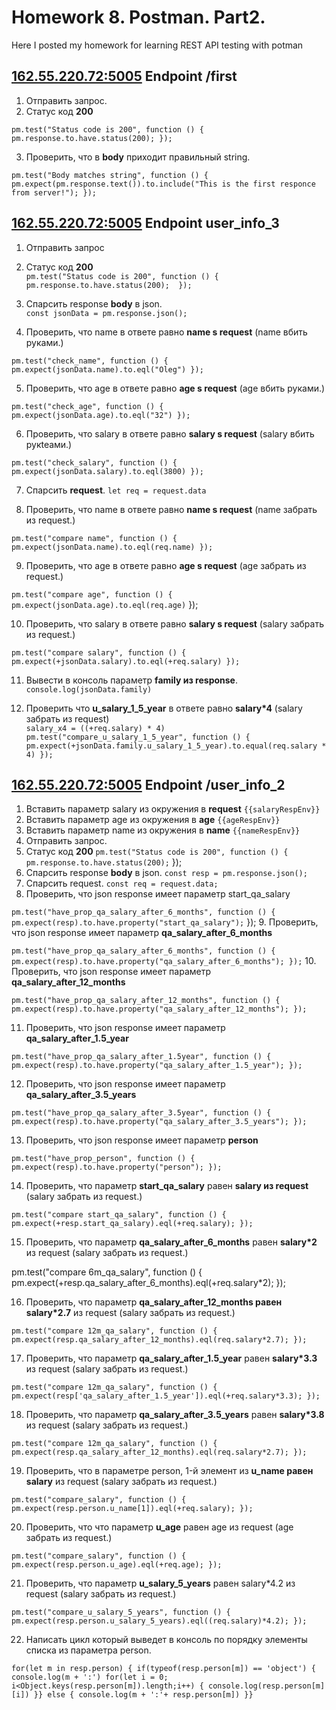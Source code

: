 # Homework 8. Postman. Part2. 
Here I posted my homework for learning REST API testing with potman


  ##        [162.55.220.72:5005](http://162.55.220.72:5005/first)   Endpoint /first
 
1. Отправить запрос.
2. Статус код **200** 

 ` pm.test("Status code is 200", function () {
pm.response.to.have.status(200); }); `

3. Проверить, что в **body** приходит правильный string.

` pm.test("Body matches string", function () {
pm.expect(pm.response.text()).to.include("This is the first responce from server!"); }); `


##        [162.55.220.72:5005](http://162.55.220.72:5005/user_info_3 )   Endpoint user_info_3 



1. Отправить запрос
2. Статус код **200**   
` pm.test("Status code is 200", function () {
    pm.response.to.have.status(200); 
}); `


3. Спарсить response **body** в json.   
` const jsonData = pm.response.json(); `


4. Проверить, что name в ответе равно **name s request** (name вбить руками.)

`pm.test("check_name", function () {
    pm.expect(jsonData.name).to.eql("Oleg")
});`


5. Проверить, что age в ответе равно **age s request** (age вбить руками.)  

`pm.test("check_age", function () {
    pm.expect(jsonData.age).to.eql("32")
});`


6. Проверить, что salary в ответе равно **salary s request** (salary вбить рукteами.)

`pm.test("check_salary", function () {
    pm.expect(jsonData.salary).to.eql(3800)
});`


7. Спарсить **request**.
`let req = request.data`

8. Проверить, что name в ответе равно **name s request** (name забрать из request.)

`pm.test("compare name", function () {
    pm.expect(jsonData.name).to.eql(req.name)
});`


9. Проверить, что age в ответе равно **age s request** (age забрать из request.)

`pm.test("compare age", function () {
    pm.expect(jsonData.age).to.eql(req.age)`
});


10. Проверить, что salary в ответе равно **salary s request** (salary забрать из request.)

`pm.test("compare salary", function () {
    pm.expect(+jsonData.salary).to.eql(+req.salary)
});`

11. Вывести в консоль параметр **family из response**.    
`console.log(jsonData.family)`

12. Проверить что **u_salary_1_5_year** в ответе равно **salary*4** (salary забрать из request)   
`salary_x4 = ((+req.salary) * 4)
pm.test("compare_u_salary_1_5_year", function () {
    pm.expect(+jsonData.family.u_salary_1_5_year).to.equal(req.salary * 4)
});`



 ##        [162.55.220.72:5005](http://162.55.220.72:5005/user_info_2)   Endpoint /user_info_2


1. Вставить параметр salary из окружения в **request**
`{{salaryRespEnv}}`
2. Вставить параметр age из окружения в **age**
`{{ageRespEnv}}`
3. Вставить параметр name из окружения в **name**
`{{nameRespEnv}}`
4. Отправить запрос.
5. Статус код **200**
`pm.test("Status code is 200", function () {
    pm.response.to.have.status(200);`
});
6. Спарсить response **body** в json.
`const resp = pm.response.json();`
7. Спарсить request.
 `const req = request.data;`
8. Проверить, что json response имеет параметр start_qa_salary

`pm.test("have_prop_qa_salary_after_6_months", function () {
    pm.expect(resp).to.have.property("start_qa_salary");`
});
9. Проверить, что json response имеет параметр **qa_salary_after_6_months**

`pm.test("have_prop_qa_salary_after_6_months", function () {
    pm.expect(resp).to.have.property("qa_salary_after_6_months");
});`
10. Проверить, что json response имеет параметр **qa_salary_after_12_months**

`pm.test("have_prop_qa_salary_after_12_months", function () {
    pm.expect(resp).to.have.property("qa_salary_after_12_months");
});`


11. Проверить, что json response имеет параметр **qa_salary_after_1.5_year**

`pm.test("have_prop_qa_salary_after_1.5year", function () {
   pm.expect(resp).to.have.property("qa_salary_after_1.5_year");
});`


12. Проверить, что json response имеет параметр **qa_salary_after_3.5_years**

`pm.test("have_prop_qa_salary_after_3.5year", function () {
   pm.expect(resp).to.have.property("qa_salary_after_3.5_years");
});`


13. Проверить, что json response имеет параметр **person**

`pm.test("have_prop_person", function () {
   pm.expect(resp).to.have.property("person");
});`


14. Проверить, что параметр **start_qa_salary** равен **salary из request** (salary забрать из request.)

`pm.test("compare start_qa_salary", function () {
    pm.expect(+resp.start_qa_salary).eql(+req.salary);
});`


15. Проверить, что параметр **qa_salary_after_6_months** равен **salary*2** из request (salary забрать из request.)

pm.test("compare 6m_qa_salary", function () {
    pm.expect(+resp.qa_salary_after_6_months).eql(+req.salary*2);
});


16. Проверить, что параметр **qa_salary_after_12_months равен salary*2.7** из request (salary забрать из request.)

`pm.test("compare 12m_qa_salary", function () {
    pm.expect(resp.qa_salary_after_12_months).eql(req.salary*2.7);
});`


17. Проверить, что параметр **qa_salary_after_1.5_year** равен **salary*3.3** из request (salary забрать из request.)

`pm.test("compare 12m_qa_salary", function () {
    pm.expect(resp['qa_salary_after_1.5_year']).eql(+req.salary*3.3);
});`


18. Проверить, что параметр **qa_salary_after_3.5_years** равен **salary*3.8** из request (salary забрать из request.)

`pm.test("compare 12m_qa_salary", function () {
  pm.expect(resp.qa_salary_after_12_months).eql(req.salary*2.7);
});`


19. Проверить, что в параметре person, 1-й элемент из **u_name равен salary** из request (salary забрать из request.)

`pm.test("compare_salary", function () {
    pm.expect(resp.person.u_name[1]).eql(+req.salary);
});`


20. Проверить, что что параметр **u_age** равен age из request (age забрать из request.)

`pm.test("compare_salary", function () {
    pm.expect(resp.person.u_age).eql(+req.age);
});`


21. Проверить, что параметр **u_salary_5_years** равен salary*4.2 из request (salary забрать из request.)

`pm.test("compare_u_salary_5_years", function () {
    pm.expect(resp.person.u_salary_5_years).eql((req.salary)*4.2);
});`


22. Написать цикл который выведет в консоль по порядку элементы списка из параметра person.

`for(let m in resp.person) {
    if(typeof(resp.person[m]) == 'object') {
        console.log(m + ':')
        for(let i = 0; i<Object.keys(resp.person[m]).length;i++) {
            console.log(resp.person[m][i])
    }}
    else { console.log(m + ':'+ resp.person[m])
        }}`



